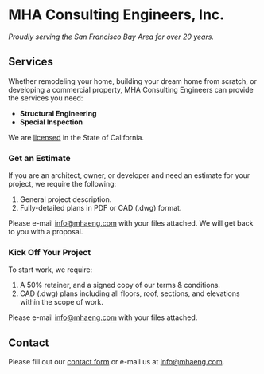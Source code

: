 # MHA Consulting Engineers, Inc.
_Proudly serving the San Francisco Bay Area for over 20 years._

## Services
Whether remodeling your home, building your dream home from scratch, or developing a commercial property, MHA Consulting Engineers can provide the services you need:
* **Structural Engineering**
* **Special Inspection**

We are [licensed](https://search.dca.ca.gov/details/7500/C/58502/8cf3488d4eeeabdd8088e3cc1d816dd4) in the State of California. 

### Get an Estimate
If you are an architect, owner, or developer and need an estimate for your project, we require the following:
1. General project description.
2. Fully-detailed plans in PDF or CAD (.dwg) format.

Please e-mail [info@mhaeng.com](mailto:info@mhaeng.com) with your files attached. We will get back to you with a proposal.

### Kick Off Your Project
To start work, we require:
1. A 50% retainer, and a signed copy of our terms & conditions.
2. CAD (.dwg) plans including all floors, roof, sections, and elevations within the scope of work.

Please e-mail [info@mhaeng.com](mailto:info@mhaeng.com) with your files attached.

## Contact
Please fill out our [contact form](https://docs.google.com/forms/d/e/1FAIpQLSdG_gg2Av_XEDWRYaiaPhn1nBpx6HuYG9JLJCJ26otBlfwg2Q/viewform) or e-mail us at [info@mhaeng.com](mailto:info@mhaeng.com).

